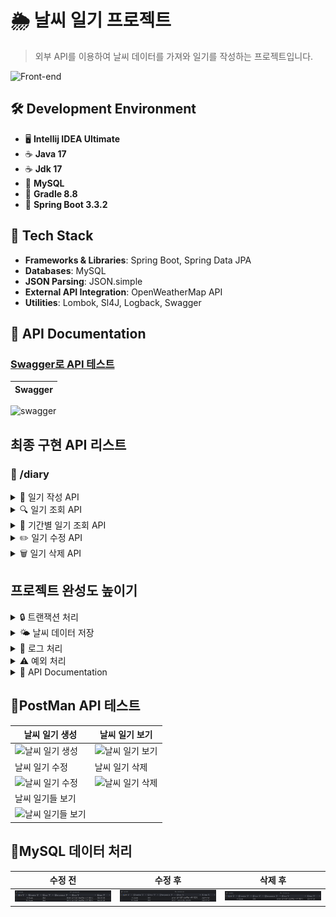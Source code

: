 # 🌦️ 날씨 일기 프로젝트

 > 외부 API를 이용하여 날씨 데이터를 가져와 일기를 작성하는 프로젝트입니다.

![Front-end](https://skillicons.dev/icons?i=idea,java,mysql,gradle,spring,git)<br>

## 🛠️ Development Environment
- 🖥️ **Intellij IDEA Ultimate**
- ☕ **Java 17**
- ☕ **Jdk 17**
- 🐬 **MySQL**
- 🔧 **Gradle 8.8**
- 🌱 **Spring Boot 3.3.2**

## 🧰 Tech Stack
- **Frameworks & Libraries**: Spring Boot, Spring Data JPA
- **Databases**: MySQL
- **JSON Parsing**: JSON.simple
- **External API Integration**: OpenWeatherMap API
- **Utilities**: Lombok, Sl4J, Logback, Swagger

## 📖 API Documentation 
### [Swagger로 API 테스트](http://localhost:8080/swagger-ui/index.html)


|Swagger|
|------|
![swagger](https://github.com/user-attachments/assets/7b4a01b3-864e-4cdd-b962-3415826dbf8e)

## 최종 구현 API 리스트  

### 📘 /diary
<details>
<summary>📝 일기 작성 API</summary>

- **POST** /create/diary
  - `date` parameter로 날짜를 받아주세요. (날짜 형식: yyyy-MM-dd)
  - `text` parameter로 일기 글을 받아주세요.
  - 외부 API에서 받아온 날씨 데이터와 함께 DB에 저장해주세요.
</details>

<details>
<summary>🔍 일기 조회 API</summary>

- **GET** /read/diary
  - `date` parameter로 조회할 날짜를 받아주세요.
  - 해당 날짜의 일기를 List 형태로 반환해주세요.
</details>

<details>
<summary>📅 기간별 일기 조회 API</summary>

- **GET** /read/diaries
  - `startDate`, `endDate` parameter로 조회할 날짜 기간의 시작일과 종료일을 받아주세요.
  - 해당 기간의 일기를 List 형태로 반환해주세요.
</details>

<details>
<summary>✏️ 일기 수정 API</summary>

- **PUT** /update/diary
  - `date` parameter로 수정할 날짜를 받아주세요.
  - `text` parameter로 수정할 새 일기 글을 받아주세요.
  - 해당 날짜의 첫 번째 일기 글을 새로 받아온 일기 글로 수정해주세요.
</details>

<details>
<summary>🗑️ 일기 삭제 API</summary>

- **DELETE** /delete/diary
  - `date` parameter로 삭제할 날짜를 받아주세요.
  - 해당 날짜의 모든 일기를 지워주세요.
</details>

## 프로젝트 완성도 높이기  
<details>
<summary>🔒 트랜잭션 처리</summary>

- DB와 관련된 함수들을 트랜잭션 처리
</details>

<details>
<summary>🌤️ 날씨 데이터 저장</summary>

- 매일 새벽 1시에 날씨 데이터를 외부 API에서 받아 DB에 저장해두는 로직 구현
</details>

<details>
<summary>📝 로그 처리</summary>

- Logback을 이용하여 프로젝트에 로그처리
</details>

<details>
<summary>⚠️ 예외 처리</summary>

- ExceptionHandler를 이용한 예외처리
</details>

<details>
<summary>📑 API Documentation</summary>

- Swagger를 이용하여 API Documentation을 작성
</details>

## 📮PostMan API 테스트

| 날씨 일기 생성   | 날씨 일기 보기   |
|------------------|------------------|
| ![날씨 일기 생성](https://github.com/user-attachments/assets/b05bc406-929f-43cb-a63b-4bd374c5ff33) | ![날씨 일기 보기](https://github.com/user-attachments/assets/fed0c88a-a314-4406-862f-824b246f5ec1) |
| 날씨 일기 수정   | 날씨 일기 삭제   |
| ![날씨 일기 수정](https://github.com/user-attachments/assets/ed0bf968-0294-4e25-82fb-e8ab03ce64d5) | ![날씨 일기 삭제](https://github.com/user-attachments/assets/9db7d54c-d327-44e7-a244-3740ef0ffed0) |
| 날씨 일기들 보기 |
| ![날씨 일기들 보기](https://github.com/user-attachments/assets/2bce9848-2166-40d0-92db-0d12128f9150) |

## 🐬MySQL 데이터 처리

| 수정 전 | 수정 후 | 삭제 후 |
|---------|---------|---------|
| ![new repo](/src/images/수정전.png) | ![new repo](src/images/수정후.png) | ![new repo](src/images/삭제후.png) |
